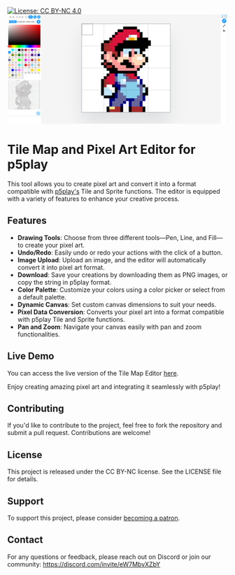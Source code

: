 [![License: CC BY-NC 4.0](https://img.shields.io/badge/License-CC%20BY--NC%204.0-lightgrey.svg)](https://creativecommons.org/licenses/by-nc/4.0/)
![editor img](cover.png)

# Tile Map and Pixel Art Editor for p5play

This tool allows you to create pixel art and convert it into a format compatible with [p5play's](https://p5play.org/) Tile and Sprite functions. The editor is equipped with a variety of features to enhance your creative process.

## Features

- **Drawing Tools**: Choose from three different tools—Pen, Line, and Fill—to create your pixel art.
- **Undo/Redo**: Easily undo or redo your actions with the click of a button.
- **Image Upload**: Upload an image, and the editor will automatically convert it into pixel art format.
- **Download**: Save your creations by downloading them as PNG images, or copy the string in p5play format.
- **Color Palette**: Customize your colors using a color picker or select from a default palette.
- **Dynamic Canvas**: Set custom canvas dimensions to suit your needs.
- **Pixel Data Conversion**: Converts your pixel art into a format compatible with p5play Tile and Sprite functions.
- **Pan and Zoom**: Navigate your canvas easily with pan and zoom functionalities.

## Live Demo

You can access the live version of the Tile Map Editor [here](https://tezumie.github.io/p5play-Tile-Map-Editor/). 

Enjoy creating amazing pixel art and integrating it seamlessly with p5play!

## Contributing

If you'd like to contribute to the project, feel free to fork the repository and submit a pull request. Contributions are welcome!

## License

This project is released under the CC BY-NC license. See the LICENSE file for details.


## Support

To support this project, please consider [becoming a patron](https://www.patreon.com/aijscodeeditor).

## Contact

For any questions or feedback, please reach out on Discord or join our community: https://discord.com/invite/eW7MbvXZbY

